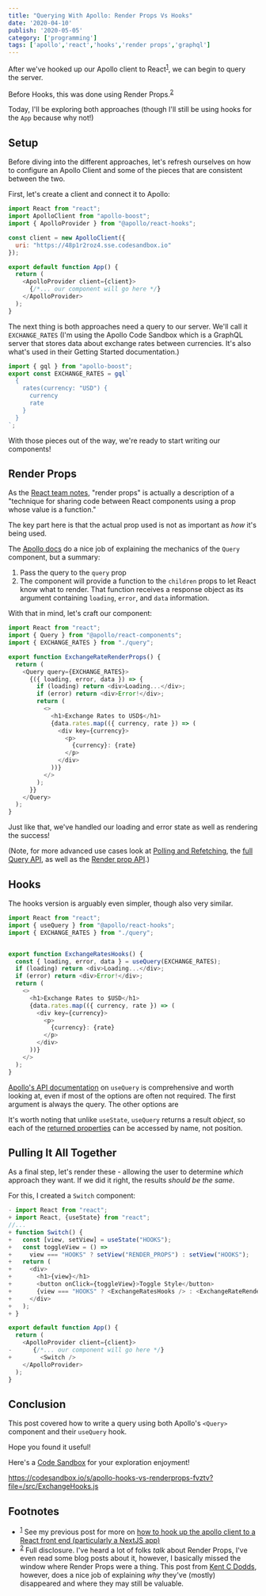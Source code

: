 ```yaml
---
title: "Querying With Apollo: Render Props Vs Hooks"
date: '2020-04-10'
publish: '2020-05-05'
category: ['programming']
tags: ['apollo','react','hooks','render props','graphql']
---
```

After we've hooked up our Apollo client to React<sup>[1](#footnotes)</sup><a id="fn1"></a>, we can begin to query the server.

Before Hooks, this was done using Render Props.<sup>[2](#footnotes)</sup><a id="fn2"></a>

Today, I'll be exploring both approaches (though I'll still be using hooks for the `App` because why not!)

## Setup
Before diving into the different approaches, let's refresh ourselves on how to configure an Apollo Client and some of the pieces that are consistent between the two.

First, let's create a client and connect it to Apollo:
``` javascript:title=App.js
import React from "react";
import ApolloClient from "apollo-boost";
import { ApolloProvider } from "@apollo/react-hooks";

const client = new ApolloClient({
  uri: "https://48p1r2roz4.sse.codesandbox.io"
});

export default function App() {
  return (
    <ApolloProvider client={client}>
      {/*... our component will go here */}
    </ApolloProvider>
  );
}
```

The next thing is both approaches need a query to our server. We'll call it `EXCHANGE_RATES` (I'm using the Apollo Code Sandbox which is a GraphQL server that stores data about exchange rates between currencies. It's also what's used in their Getting Started documentation.)

``` javascript:title=query.js
import { gql } from "apollo-boost";
export const EXCHANGE_RATES = gql`
  {
    rates(currency: "USD") {
      currency
      rate
    }
  }
`;
```

With those pieces out of the way, we're ready to start writing our components!

## Render Props
As the [React team notes](https://reactjs.org/docs/render-props.html), "render props" is actually a description of a "technique for sharing code between React components using a prop whose value is a function."

The key part here is that the actual prop used is not as important as _how_ it's being used.

The [Apollo docs](https://www.apollographql.com/docs/react/v2.5/essentials/queries/#the-query-component) do a nice job of explaining the mechanics of the `Query` component, but a summary:
1. Pass the query to the `query` prop
2. The component will provide a function to the `children` props to let React know what to render. That function receives a response object as its argument containing `loading`, `error`, and `data` information.

With that in mind, let's craft our component:

```javascript:title=ExchangeRateRenderProps.js
import React from "react";
import { Query } from "@apollo/react-components";
import { EXCHANGE_RATES } from "./query";

export function ExchangeRateRenderProps() {
  return (
    <Query query={EXCHANGE_RATES}>
      {({ loading, error, data }) => {
        if (loading) return <div>Loading...</div>;
        if (error) return <div>Error!</div>;
        return (
          <>
            <h1>Exchange Rates to USD$</h1>
            {data.rates.map(({ currency, rate }) => (
              <div key={currency}>
                <p>
                  {currency}: {rate}
                </p>
              </div>
            ))}
          </>
        );
      }}
    </Query>
  );
}
```

Just like that, we've handled our loading and error state as well as rendering the success!

(Note, for more advanced use cases look at [Polling and Refetching](https://www.apollographql.com/docs/react/v2.5/essentials/queries/#polling-and-refetching), the [full Query API](https://www.apollographql.com/docs/react/v2.5/essentials/queries/#props), as well as the [Render prop API](https://www.apollographql.com/docs/react/v2.5/essentials/queries/#render-prop-function).)

## Hooks
The hooks version is arguably even simpler, though also very similar.

```javascript:title=ExchangeRateHooks.js
import React from "react";
import { useQuery } from "@apollo/react-hooks";
import { EXCHANGE_RATES } from "./query";


export function ExchangeRatesHooks() {
  const { loading, error, data } = useQuery(EXCHANGE_RATES);
  if (loading) return <div>Loading...</div>;
  if (error) return <div>Error!</div>;
  return (
    <>
      <h1>Exchange Rates to $USD</h1>
      {data.rates.map(({ currency, rate }) => (
        <div key={currency}>
          <p>
            {currency}: {rate}
          </p>
        </div>
      ))}
    </>
  );
}
```
[Apollo's API documentation](https://www.apollographql.com/docs/react/data/queries/#usequery-api) on `useQuery` is comprehensive and worth looking at, even if most of the options are often not required. The first argument is always the query. The other options are

It's worth noting that unlike `useState`, `useQuery` returns a result _object_, so each of the [returned properties](https://www.apollographql.com/docs/react/data/queries/#result) can be accessed by name, not position.

## Pulling It All Together
As a final step, let's render these - allowing the user to determine _which_ approach they want. If we did it right, the results _should be the same_.

For this, I created a `Switch` component:
```diff:title=App.js
- import React from "react";
+ import React, {useState} from "react";
//...
+ function Switch() {
+   const [view, setView] = useState("HOOKS");
+   const toggleView = () =>
+     view === "HOOKS" ? setView("RENDER_PROPS") : setView("HOOKS");
+   return (
+     <div>
+       <h1>{view}</h1>
+       <button onClick={toggleView}>Toggle Style</button>
+       {view === "HOOKS" ? <ExchangeRatesHooks /> : <ExchangeRateRenderProps />}
+     </div>
+   );
+ }

export default function App() {
  return (
    <ApolloProvider client={client}>
-      {/*... our component will go here */}
+	     <Switch />
    </ApolloProvider>
  );
}
```

## Conclusion
This post covered how to write a query using both Apollo's `<Query>` component and their `useQuery` hook.

Hope you found it useful!

Here's a [Code Sandbox](https://codesandbox.io/s/apollo-hooks-vs-renderprops-fvztv?file=/src/ExchangeHooks.js) for your exploration enjoyment!

https://codesandbox.io/s/apollo-hooks-vs-renderprops-fvztv?file=/src/ExchangeHooks.js

## Footnotes
- <sup>[1](#fn1)</sup> See my previous post for more on [how to hook up the apollo client to a React front end (particularly a NextJS app)](../../2020-05-04/apollo-react)
- <sup>[2](#fn2)</sup> Full disclosure. I've heard a lot of folks _talk_ about Render Props, I've even read some blog posts about it, however, I basically missed the window where Render Props were a thing. This post from [Kent C Dodds](https://kentcdodds.com/blog/react-hooks-whats-going-to-happen-to-render-props), however, does a nice job of explaining _why_ they've (mostly) disappeared and where they may still be valuable.
